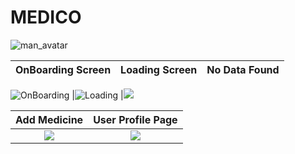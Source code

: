 # MEDICO

![man_avatar](https://user-images.githubusercontent.com/72864817/168875509-bdcac2a4-6af1-4fd6-9cde-ebc640ef688d.png)

OnBoarding Screen | Loading Screen | No Data Found
:-------------------------:|:-------------------------:|:-------------------------:
![OnBoarding](https://user-images.githubusercontent.com/72864817/169650141-fcfdf90f-5c6a-4dd1-ba9e-491edea9b621.png)
|![Loading](https://user-images.githubusercontent.com/72864817/169653190-5fc926d8-c464-422e-888d-15835ae90e91.png)
|![](/snapshots/snapshot3.jpeg)

Add Medicine         |  User Profile Page
:-------------------------:|:-------------------------:
![](/snapshots/snapshot4.jpeg)|![](/snapshots/snapshot5.jpeg)|

